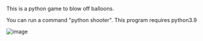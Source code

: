 This is a python game to blow off balloons.

You can run a command "python shooter".
This program requires python3.9


![image](https://user-images.githubusercontent.com/16341726/194737266-8ece2671-23cf-42fb-af47-f9f14314239d.png)
